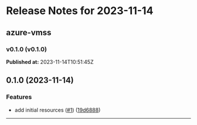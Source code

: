 # Release Notes for 2023-11-14

## azure-vmss
### v0.1.0 (v0.1.0)
**Published at:** 2023-11-14T10:51:45Z

## 0.1.0 (2023-11-14)


### Features

* add initial resources ([#1](https://github.com/CloudNationHQ/terraform-azure-vmss/issues/1)) ([19d6888](https://github.com/CloudNationHQ/terraform-azure-vmss/commit/19d6888be2826993d821dba582e0eb2efdef8aa2))

---

